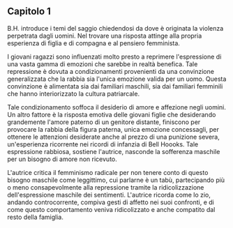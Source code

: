 
## Capitolo 1

B.H. introduce i temi del saggio chiedendosi da dove è originata la violenza perpetrata dagli uomini.
Nel trovare una risposta attinge alla propria esperienza di figlia e di compagna e al pensiero femminiѕta.

I giovani ragazzi sono influenzati molto presto a reprimere l'espressione di una vasta gamma di emozioni
che sarebbe in realtà benefica. Tale repressione è dovuta a condizionamenti provenienti da una convinzione
generalizzata che la rabbia sia l'unica emozione valida per un uomo. Questa convinzione è alimentata sia 
dai familiari maschili, sia dai familiari femminili che hanno interiorizzato la cultura patriarcale.

Tale condizionamento soffoca il desiderio di amore e affezione negli uomini. Un altro fattore è la risposta
emotiva delle giovani figlie che desiderando grandemente l'amore paterno di un genitore distante, finiscono 
per provocare la rabbia della figura paterna, unica emozione concessagli, per ottenere le attenzioni desiderate
anche al prezzo di una punizione severa, un'esperienza ricorrente nei ricordi di infanzia di Bell Hoooks.
Tale espressione rabbiosa, sostiene l'autrice, nasconde la sofferenza maschile per un bisogno di amore non ricevuto.

L'autrice critica il femminismo radicale per non tenere conto di questo bisogno maschile come leggittimo, cui parlarne è
un tabù, partecipando più o meno consapevolmente alla repressione tramite la ridicolizzazione dell'espressione maschile
dei sentimenti. L'autrice ricorda come lo zio, andando controcorrente, compiva gesti di affetto nei suoi confronti, e di
come questo comportamento veniva ridicolizzato e anche compatito dal resto della famiglia.


